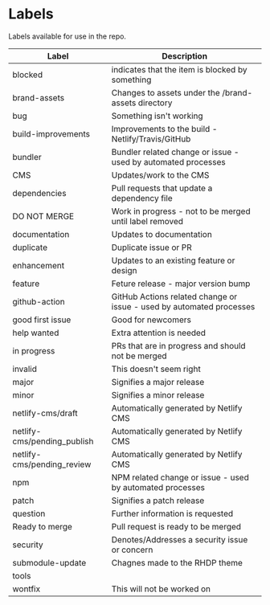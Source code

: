 # Labels

Labels available for use in the repo.

| Label             | Description |
| ---               | --- |
| blocked           | indicates that the item is blocked by something  |
| brand-assets      | Changes to assets under the /brand-assets directory |
| bug               | Something isn't working |
| build-improvements | Improvements to the build - Netlify/Travis/GitHub |
| bundler           | Bundler related change or issue - used by automated processes |
| CMS               | Updates/work to the CMS |
| dependencies      | Pull requests that update a dependency file |
| DO NOT MERGE      | Work in progress - not to be merged until label removed |
| documentation     | Updates to documentation |
| duplicate         | Duplicate issue or PR |
| enhancement       | Updates to an existing feature or design |
| feature           | Feture release - major version bump |
| github-action     | GitHub Actions related change or issue - used by automated processes |
| good first issue  | Good for newcomers |
| help wanted       | Extra attention is needed |
| in progress       | PRs that are in progress and should not be merged |
| invalid           | This doesn't seem right |
| major             | Signifies a major release |
| minor             | Signifies a minor release |
| netlify-cms/draft | Automatically generated by Netlify CMS |
| netlify-cms/pending_publish | Automatically generated by Netlify CMS |
| netlify-cms/pending_review | Automatically generated by Netlify CMS |
| npm               | NPM related change or issue - used by automated processes |
| patch             | Signifies a patch release |
| question          | Further information is requested |
| Ready to merge    | Pull request is ready to be merged |
| security          | Denotes/Addresses a security issue or concern |
| submodule-update  | Chagnes made to the RHDP theme |
| tools             | |
| wontfix           | This will not be worked on |
